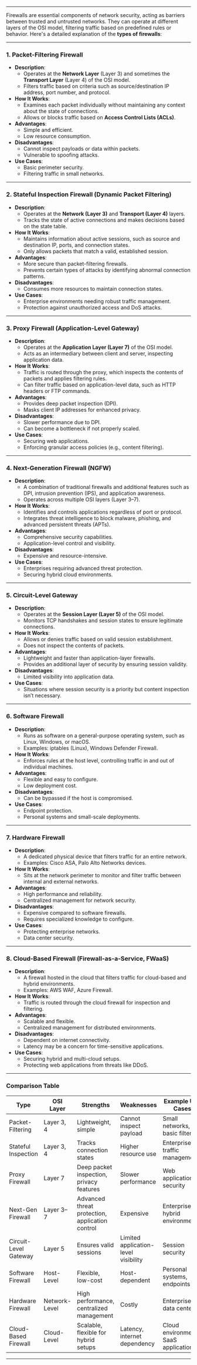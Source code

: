 ___
Firewalls are essential components of network security, acting as barriers between trusted and untrusted networks. They can operate at different layers of the OSI model, filtering traffic based on predefined rules or behavior. Here's a detailed explanation of the **types of firewalls**:

---

### **1. Packet-Filtering Firewall**

- **Description**:
    - Operates at the **Network Layer** (Layer 3) and sometimes the **Transport Layer** (Layer 4) of the OSI model.
    - Filters traffic based on criteria such as source/destination IP address, port number, and protocol.
- **How It Works**:
    - Examines each packet individually without maintaining any context about the state of connections.
    - Allows or blocks traffic based on **Access Control Lists (ACLs)**.
- **Advantages**:
    - Simple and efficient.
    - Low resource consumption.
- **Disadvantages**:
    - Cannot inspect payloads or data within packets.
    - Vulnerable to spoofing attacks.
- **Use Cases**:
    - Basic perimeter security.
    - Filtering traffic in small networks.

---

### **2. Stateful Inspection Firewall (Dynamic Packet Filtering)**

- **Description**:
    - Operates at the **Network (Layer 3)** and **Transport (Layer 4)** layers.
    - Tracks the state of active connections and makes decisions based on the state table.
- **How It Works**:
    - Maintains information about active sessions, such as source and destination IP, ports, and connection states.
    - Only allows packets that match a valid, established session.
- **Advantages**:
    - More secure than packet-filtering firewalls.
    - Prevents certain types of attacks by identifying abnormal connection patterns.
- **Disadvantages**:
    - Consumes more resources to maintain connection states.
- **Use Cases**:
    - Enterprise environments needing robust traffic management.
    - Protection against unauthorized access and DoS attacks.

---

### **3. Proxy Firewall (Application-Level Gateway)**

- **Description**:
    - Operates at the **Application Layer (Layer 7)** of the OSI model.
    - Acts as an intermediary between client and server, inspecting application data.
- **How It Works**:
    - Traffic is routed through the proxy, which inspects the contents of packets and applies filtering rules.
    - Can filter traffic based on application-level data, such as HTTP headers or FTP commands.
- **Advantages**:
    - Provides deep packet inspection (DPI).
    - Masks client IP addresses for enhanced privacy.
- **Disadvantages**:
    - Slower performance due to DPI.
    - Can become a bottleneck if not properly scaled.
- **Use Cases**:
    - Securing web applications.
    - Enforcing granular access policies (e.g., content filtering).

---

### **4. Next-Generation Firewall (NGFW)**

- **Description**:
    - A combination of traditional firewalls and additional features such as DPI, intrusion prevention (IPS), and application awareness.
    - Operates across multiple OSI layers (Layer 3–7).
- **How It Works**:
    - Identifies and controls applications regardless of port or protocol.
    - Integrates threat intelligence to block malware, phishing, and advanced persistent threats (APTs).
- **Advantages**:
    - Comprehensive security capabilities.
    - Application-level control and visibility.
- **Disadvantages**:
    - Expensive and resource-intensive.
- **Use Cases**:
    - Enterprises requiring advanced threat protection.
    - Securing hybrid cloud environments.

---

### **5. Circuit-Level Gateway**

- **Description**:
    - Operates at the **Session Layer (Layer 5)** of the OSI model.
    - Monitors TCP handshakes and session states to ensure legitimate connections.
- **How It Works**:
    - Allows or denies traffic based on valid session establishment.
    - Does not inspect the contents of packets.
- **Advantages**:
    - Lightweight and faster than application-layer firewalls.
    - Provides an additional layer of security by ensuring session validity.
- **Disadvantages**:
    - Limited visibility into application data.
- **Use Cases**:
    - Situations where session security is a priority but content inspection isn’t necessary.

---

### **6. Software Firewall**

- **Description**:
    - Runs as software on a general-purpose operating system, such as Linux, Windows, or macOS.
    - Examples: iptables (Linux), Windows Defender Firewall.
- **How It Works**:
    - Enforces rules at the host level, controlling traffic in and out of individual machines.
- **Advantages**:
    - Flexible and easy to configure.
    - Low deployment cost.
- **Disadvantages**:
    - Can be bypassed if the host is compromised.
- **Use Cases**:
    - Endpoint protection.
    - Personal systems and small-scale deployments.

---

### **7. Hardware Firewall**

- **Description**:
    - A dedicated physical device that filters traffic for an entire network.
    - Examples: Cisco ASA, Palo Alto Networks devices.
- **How It Works**:
    - Sits at the network perimeter to monitor and filter traffic between internal and external networks.
- **Advantages**:
    - High performance and reliability.
    - Centralized management for network security.
- **Disadvantages**:
    - Expensive compared to software firewalls.
    - Requires specialized knowledge to configure.
- **Use Cases**:
    - Protecting enterprise networks.
    - Data center security.

---

### **8. Cloud-Based Firewall (Firewall-as-a-Service, FWaaS)**

- **Description**:
    - A firewall hosted in the cloud that filters traffic for cloud-based and hybrid environments.
    - Examples: AWS WAF, Azure Firewall.
- **How It Works**:
    - Traffic is routed through the cloud firewall for inspection and filtering.
- **Advantages**:
    - Scalable and flexible.
    - Centralized management for distributed environments.
- **Disadvantages**:
    - Dependent on internet connectivity.
    - Latency may be a concern for time-sensitive applications.
- **Use Cases**:
    - Securing hybrid and multi-cloud setups.
    - Protecting web applications from threats like DDoS.

---

### **Comparison Table**

|Type|OSI Layer|Strengths|Weaknesses|Example Use Cases|
|---|---|---|---|---|
|Packet-Filtering|Layer 3, 4|Lightweight, simple|Cannot inspect payload|Small networks, basic filtering|
|Stateful Inspection|Layer 3, 4|Tracks connection states|Higher resource use|Enterprise traffic management|
|Proxy Firewall|Layer 7|Deep packet inspection, privacy features|Slower performance|Web application security|
|Next-Gen Firewall|Layer 3–7|Advanced threat protection, application control|Expensive|Enterprise, hybrid environments|
|Circuit-Level Gateway|Layer 5|Ensures valid sessions|Limited application-level visibility|Session security|
|Software Firewall|Host-Level|Flexible, low-cost|Host-dependent|Personal systems, endpoints|
|Hardware Firewall|Network-Level|High performance, centralized management|Costly|Enterprise, data centers|
|Cloud-Based Firewall|Cloud-Level|Scalable, flexible for hybrid setups|Latency, internet dependency|Cloud environments, SaaS applications|

---